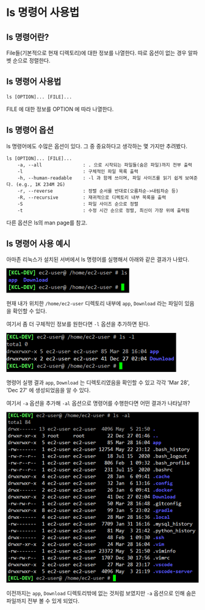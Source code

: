 # ls 명령어 사용법

## ls 명령어란?

File들(기본적으로 현재 디렉토리)에 대한 정보를 나열한다. 따로 옵션이 없는 경우 알파벳 순으로 정렬한다.

## ls 명령어 사용법
    ls [OPTION]... [FILE]...

FILE 에 대한 정보를 OPTION 에 따라 나열한다.

## ls 명령어 옵션
ls 명령어에도 수많은 옵션이 있다. 그 중 중요하다고 생각하는 몇 가지만 추려봤다.

    ls [OPTION]... [FILE]...
        -a, --all               : . 으로 시작되는 파일들(숨은 파일)까지 전부 출력
        -l                      : 구체적인 파일 목록 출력
        -h, --human-readable    : -l 과 함께 쓰이며, 파일 사이즈를 읽기 쉽게 보여준다. (e.g., 1K 234M 2G)
        -r, --reverse           : 정렬 순서를 반대로(오름차순->내림차순 등)
        -R, --recursive         : 재귀적으로 디렉토리 내부 목록을 출력
        -S                      : 파일 사이즈 순으로 정렬
        -t                      : 수정 시간 순으로 정렬, 최신이 가장 위에 출력됨

다른 옵션은 ls의 man page를 참고.

## ls 명령어 사용 예시

아마존 리눅스가 설치된 서버에서 ls 명령어를 실행해서 아래와 같은 결과가 나왔다.

![ls 명령어 옵션 없이 사용한 결과](images/ls_1.png)

현재 내가 위치한 `/home/ec2-user` 디렉토리 내부에 `app`, `Download` 라는 파일이 있음을 확인할 수 있다.

여기서 좀 더 구체적인 정보를 원한다면 `-l` 옵션을 추가하면 된다.

![ls 명령어에 -l 옵션을 사용한 결과](images/ls_2.png)

명령어 실행 결과 `app`, `Download` 는 디렉토리였음을 확인할 수 있고
각각 'Mar 28', 'Dec 27' 에 생성되었음을 알 수 있다.

여기서 `-a` 옵션을 추가해 `-al` 옵션으로 명령어를 수행한다면 어떤 결과가 나타날까?

![ls 명령어에 -al 옵션을 사용한 결과](images/ls_3.png)

이전까지는 `app`, `Download` 디렉토리밖에 없는 것처럼 보였지만 `-a` 옵션으로 인해 숨은 파일까지 전부 볼 수 있게 되었다.